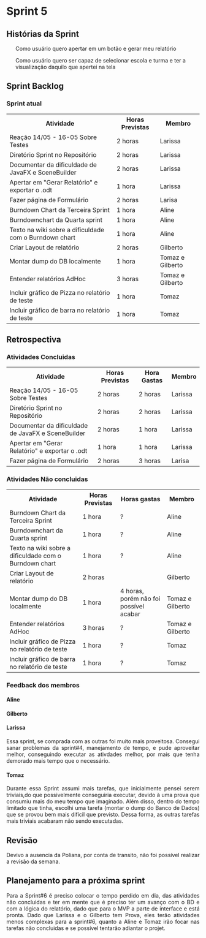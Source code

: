 <h1> Sprint 5 </h1>

<h2> Histórias da Sprint </h2>

<ul> Como usuário quero apertar em um botão e gerar meu relatório </ul>
<ul> Como usuário quero ser capaz de selecionar escola e turma e ter a visualização daquilo que apertei na tela </ul>

<h2> Sprint Backlog </h2>

<h3> Sprint atual </h3>
<table>
  <tr>
    <th> Atividade </th>
    <th> Horas Previstas </th>
    <th> Membro </th>
  </tr>
  <tr>
    <td>Reação 14/05 - 16-05 Sobre Testes</td>
    <td> 2 horas </td>
    <td> Larissa </td>
  </tr>
  <tr>
    <td> Diretório Sprint no Repositório </td>
    <td>  2 horas </td>
    <td> Larissa </td>
  </tr>
  <tr>
    <td>Documentar da dificuldade de JavaFX e SceneBuilder</td>
    <td>2 horas</td>
    <td>Larissa</td>
  </tr>
  <tr>
    <td> Apertar em "Gerar Relatório" e exportar o .odt</td>
    <td> 1 hora </td>
    <td>Larissa</td>
  </tr>
  <tr>
    <td>Fazer página de Formulário</td>
    <td>2 horas</td>
    <td>Larisa</td>
  </tr>
  <tr>
    <td>Burndown Chart da Terceira Sprint</td>
    <td>1 hora</td>
    <td>Aline</td>
  </tr>
  <tr>
    <td>Burndownchart da Quarta sprint</td>
    <td>1 hora</td>
    <td>Aline</td>
  </tr>
  <tr>
    <td>Texto na wiki sobre a dificuldade com o Burndown chart</td>
    <td>1 hora</td>
    <td>Aline</td>
  </tr>
  <tr>
    <td>Criar Layout de relatório</td>
    <td>2 horas</td>
    <td>Gilberto</td>
  </tr>
  <tr>
    <td>Montar dump do DB localmente</td>
    <td>1 hora</td>
    <td>Tomaz e Gilberto</td>
  </tr>
  <tr>
    <td>Entender relatórios AdHoc</td>
    <td>3 horas</td>
    <td>Tomaz e Gilberto</td>
  </tr>
  <tr>
    <td>Incluir gráfico de Pizza no relatório de teste</td>
    <td>1 hora</td>
    <td>Tomaz</td>
  </tr>
  <tr>
    <td>Incluir gráfico de barra no relatório de teste</td>
    <td>1 hora</td>
    <td>Tomaz</td>
  </tr>
</table> 

<h2> Retrospectiva </h2>
<h3> Atividades Concluidas </h3>
<table>
  <tr>
    <th> Atividade </th>
    <th> Horas Previstas </th>
    <th> Hora Gastas </th>
    <th> Membro </th>
  </tr>
  <tr>
    <td>Reação 14/05 - 16-05 Sobre Testes</td>
    <td> 2 horas </td>
    <td> 2 horas </td>
    <td> Larissa </td>
  </tr>
  <tr>
    <td> Diretório Sprint no Repositório </td>
    <td>  2 horas </td>
    <td> 2 horas </td>
    <td> Larissa </td>
  </tr>
  <tr>
    <td>Documentar da dificuldade de JavaFX e SceneBuilder</td>
    <td>2 horas</td>
    <td> 1 hora </td>
    <td>Larissa</td>
  </tr>
  <tr>
    <td> Apertar em "Gerar Relatório" e exportar o .odt</td>
    <td> 1 hora </td>
    <td> 1 hora </td>
    <td>Larissa</td>
  </tr>
  <tr>
    <td>Fazer página de Formulário</td>
    <td>2 horas</td>
    <td> 3 horas </td>
    <td>Larisa</td>
  </tr>
</table> 

<h3> Atividades Não concluidas </h3>

<table>
  <tr>
    <th> Atividade </th>
    <th> Horas Previstas </th>
   	<th> Horas gastas </th>
    <th> Membro </th>
  </tr>
  <tr>
    <td>Burndown Chart da Terceira Sprint</td>
    <td>1 hora</td>
    <td> ? </td>
    <td>Aline</td>
  </tr>
  <tr>
    <td>Burndownchart da Quarta sprint</td>
    <td>1 hora</td>
    <td> ? </td>
    <td>Aline</td>
  </tr>
  <tr>
    <td>Texto na wiki sobre a dificuldade com o Burndown chart</td>
    <td>1 hora</td>
    <td> ? </td>
    <td>Aline</td>
  </tr>
  <tr>
    <td>Criar Layout de relatório</td>
    <td>2 horas</td>
    <td> </td>
    <td>Gilberto</td>
  </tr>
  <tr>
    <td>Montar dump do DB localmente</td>
    <td>1 hora</td>
    <td> 4 horas, porém não foi possível acabar </td>
    <td>Tomaz e Gilberto</td>
  </tr>
  <tr>
    <td>Entender relatórios AdHoc</td>
    <td>3 horas</td>
    <td> ? </td>
    <td>Tomaz e Gilberto</td>
  </tr>
  <tr>
    <td>Incluir gráfico de Pizza no relatório de teste</td>
    <td>1 hora</td>
    <td> ? </td>
    <td>Tomaz</td>
  </tr>
  <tr>
    <td>Incluir gráfico de barra no relatório de teste</td>
    <td>1 hora</td>
    <td> ? </td>
    <td>Tomaz</td>
  </tr>
  
</table> 

<h3> Feedback dos membros</h3>
<h4> Aline </h4>

<p align="justify"> </p>

<h4> Gilberto </h4>

<p align="justify"></p>

<h4> Larissa </h4>

<p align="justify">
Essa sprint, se comprada com as outras foi muito mais proveitosa. Consegui sanar problemas da sprint#4, manejamento de tempo, e pude aproveitar melhor, conseguindo executar as ativdades melhor, por mais que tenha demorado mais tempo que o necessário. 
</p>

<h4> Tomaz </h4>
<p align="justify">
Durante essa Sprint assumi mais tarefas, que inicialmente pensei serem triviais,do que possivelmente conseguiria executar, devido à uma prova que consumiu mais do meu tempo que imaginado. Além disso, dentro do tempo limitado que tinha, escolhi uma tarefa (montar o dump do Banco de Dados) que se provou bem mais difícil que previsto. Dessa forma, as outras tarefas mais triviais acabaram não sendo executadas. 
</p>

<h2> Revisão </h2>
<p align="justify">
Devivo a ausencia da Poliana, por conta de transito, não foi possível realizar a revisão da semana.
</p>

<h2> Planejamento para a próxima sprint</h2>
<p align="justify">Para a Sprint#6 é preciso colocar o tempo perdido em dia, das atividades não concluidas e ter em mente que é preciso ter um avanço com o BD e com a lógica do relatório, dado que para o MVP a parte de interface e está pronta. Dado que Larissa e o Gilberto tem Prova, eles terão atividades menos complexas para a sprint#6, quanto a Aline e Tomaz irão focar nas tarefas não concluidas e se possível tentarão adiantar o projet.</p>
